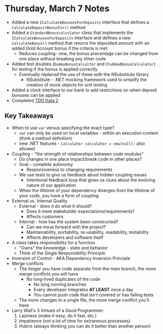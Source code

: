 # Thursday, March 7 Notes
- Added a new `ICalculateBonusesForDeposits` interface that defines a `CalculateDepositBonusFor()` method
- Added a `StandardBonuscalculator` class that implements the `ICalculateBonusesForDeposits` interface and defines a new `CalculateBonus()` method that returns the deposited amount with an added Gold Account bonus if the criteria is met.
    - Reduces coupling- now, the bonus precentage can be changed from one place without breaking any other code
- Added test doubles (`DummyBonusCalcultor` and `StubbedBonusCalculator`) for testing if the bonus is applied correctly
    - Eventually replaced the use of these with the NSubstitute library
        - NSubstitute - .NET mocking framework used to simplify the creation of mock objects for unit testing
- Added a clock interface to our bank to add restrictions on when deposit bonuses can be applied
- Completed [TDD Kata 2](https://osherove.com/tdd-kata-2)
## Key Takeaways
- When to use `var` versus specifying the exact type?
    - `var` can only be used on local variables - within an execution context (think a method definition)
    - new .NET features - `Calculator calculator = new(null);` also allowed
- Coupling - "the strength of relationships between code modules"
    - Do changes in one place impact/break code in other places?
    - Goal - complete autonomy
        - Responsiveness to changing requirements
    - We use tests to give us feedback about hidden coupling issues
        - Intentional feedback loop that gives us clues about the evolving nature of our application
    - When the lifetime of your dependency diverges from the lifetime of your code, you have a form of coupling 
- External vs. Internal Quality 
    - External - does it do what it should?
        - Does it meet stakeholder expectations/requirements?
        - Affects customers
    - Internal - how has the system been constructed?
        - Can we move forward with the project?
        - Maintainability, portability, re-usability, readability, testability
        - Affects developers and software itself
- A class takes responsibility for a function
    - "Owns" the knowledge - state and behavior
    - Think of the Single Responsibility Principle
- Inversion of Control - AKA Dependency Inversion Principle
- Merge conflicts
    - The longer you have code separate from the main branch, the more merge conflicts you will have
        - No long-lived duplicates of the code
            - No long running branches
            - Every developer integrates **AT LEAST** once a day
            - You cannot push code that isn't covered or has failing tests
    - The more changes to a single file, the more merge conflict you'll have
- Larry Wall's 3 Virtues of a Good Programmer:
    1. Laziness (make it easy, do it fast, etc.)
    2. Impatience (not a lot of time for extraneous processes)
    3. Hubris (always thinking you can do it better than another person)